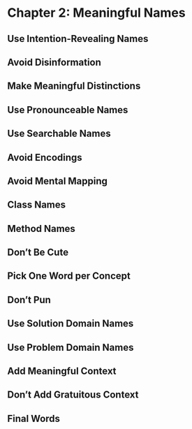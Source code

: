 # Chapter 2: Meaningful Names

## Use Intention-Revealing Names

## Avoid Disinformation 

## Make Meaningful Distinctions

## Use Pronounceable Names

## Use Searchable Names

## Avoid Encodings

## Avoid Mental Mapping

## Class Names

## Method Names

## Don’t Be Cute

## Pick One Word per Concept

## Don’t Pun

## Use Solution Domain Names

## Use Problem Domain Names

## Add Meaningful Context

## Don’t Add Gratuitous Context

## Final Words 